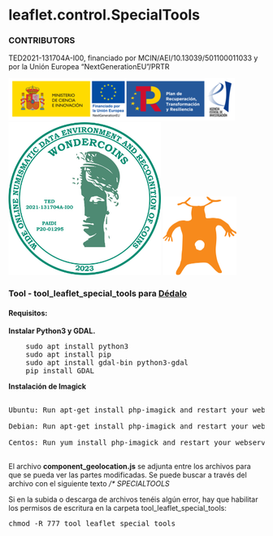 # leaflet.control.SpecialTools

<h3>CONTRIBUTORS</h3>

<p>TED2021-131704A-I00, financiado por MCIN/AEI/10.13039/501100011033 y por la Unión Europea “NextGenerationEU”/PRTR</p>

<img src='https://raw.githubusercontent.com/hispanicode/tool_leaflet_special_tools/main/contributors/image.png' width='446'>

<img src='https://raw.githubusercontent.com/hispanicode/tool_leaflet_special_tools/main/contributors/WONDERLOGO_2023.gif' width='300' height='300'>

<img src='https://raw.githubusercontent.com/hispanicode/tool_leaflet_special_tools/main/dedalo.svg' width='145' height='154'>

<h3>Tool - tool_leaflet_special_tools para <a href='https://github.com/renderpci/dedalo'>Dédalo</a></h3>

<h4>Requisitos:</h4>

<p><strong>Instalar Python3 y GDAL.</strong></p>

<pre>
    sudo apt install python3
    sudo apt install pip
    sudo apt install gdal-bin python3-gdal
    pip install GDAL
</pre>

<p><strong>Instalación de Imagick</strong></p>

<pre>

Ubuntu: Run apt-get install php-imagick and restart your webserver.

Debian: Run apt-get install php-imagick and restart your webserver.

Centos: Run yum install php-imagick and restart your webserver.

</pre>

<p>
El archivo <strong>component_geolocation.js</strong> se adjunta entre los archivos para que se pueda ver las partes modificadas. Se puede buscar a través del archivo con el siguiente texto <i>/* SPECIALTOOLS</i>
</p>

<p>Si en la subida o descarga de archivos tenéis algún error, hay que habilitar los permisos de escritura en la carpeta tool_leaflet_special_tools:<p>

<pre>
chmod -R 777 tool_leaflet_special_tools
</pre>








